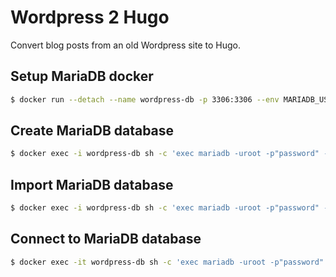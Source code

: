 # Wordpress 2 Hugo

Convert blog posts from an old Wordpress site to Hugo.

## Setup MariaDB docker

```bash
$ docker run --detach --name wordpress-db -p 3306:3306 --env MARIADB_USER=wordpress-user --env MARIADB_PASSWORD=password --env MARIADB_ROOT_PASSWORD=password mariadb:latest
```

## Create MariaDB database

```bash
$ docker exec -i wordpress-db sh -c 'exec mariadb -uroot -p"password" -e "create database wordpressdb"'
```

## Import MariaDB database

```bash
$ docker exec -i wordpress-db sh -c 'exec mariadb -uroot -p"password" -D wordpressdb' < wordpress.sql
```

## Connect to MariaDB database

```bash
$ docker exec -it wordpress-db sh -c 'exec mariadb -uroot -p"password" -D wordpressdb'
```
